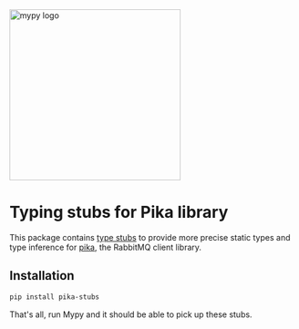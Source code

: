 <a href="http://mypy-lang.org/">
<img src="http://mypy-lang.org/static/mypy_light.svg" alt="mypy logo" width="300px"/>
</a>

# Typing stubs for Pika library

This package contains [type stubs](https://www.python.org/dev/peps/pep-0561/) to provide more precise static types and type inference for [pika](https://github.com/pika/pika), the RabbitMQ client library.


## Installation

```bash
pip install pika-stubs
```

That's all, run Mypy and it should be able to pick up these stubs.
